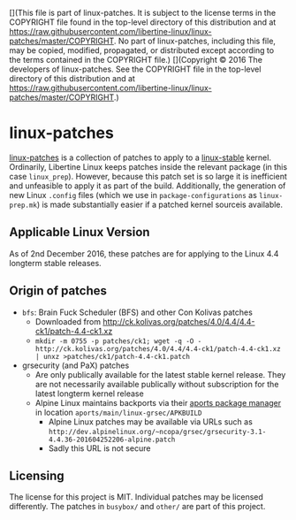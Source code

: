 [](This file is part of linux-patches. It is subject to the license terms in the COPYRIGHT file found in the top-level directory of this distribution and at https://raw.githubusercontent.com/libertine-linux/linux-patches/master/COPYRIGHT. No part of linux-patches, including this file, may be copied, modified, propagated, or distributed except according to the terms contained in the COPYRIGHT file.)
[](Copyright © 2016 The developers of linux-patches. See the COPYRIGHT file in the top-level directory of this distribution and at https://raw.githubusercontent.com/libertine-linux/linux-patches/master/COPYRIGHT.)

# linux-patches

[linux-patches] is a collection of patches to apply to a [linux-stable](https://github.com/libertine-linux-forks/linux-stable) kernel. Ordinarily, Libertine Linux keeps patches inside the relevant package (in this case `linux_prep`). However, because this patch set is so large it is inefficient and unfeasible to apply it as part of the build. Additionally, the generation of new Linux `.config` files (which we use in `package-configurations` as `linux-prep.mk`) is made substantially easier if a patched kernel sourceis available.


## Applicable Linux Version

As of 2nd December 2016, these patches are for applying to the Linux 4.4 longterm stable releases.


## Origin of patches

* `bfs`: Brain Fuck Scheduler (BFS) and other Con Kolivas patches
	* Downloaded from <http://ck.kolivas.org/patches/4.0/4.4/4.4-ck1/patch-4.4-ck1.xz>
	* `mkdir -m 0755 -p patches/ck1; wget -q -O - http://ck.kolivas.org/patches/4.0/4.4/4.4-ck1/patch-4.4-ck1.xz | unxz >patches/ck1/patch-4.4-ck1.patch`
* grsecurity (and PaX) patches
	 * Are only publically available for the latest stable kernel release. They are not necessarily available publically without subscription for the latest longterm kernel release
	 * Alpine Linux maintains backports via their [aports package manager](git://git.alpinelinux.org/aports) in location `aports/main/linux-grsec/APKBUILD`
		 * Alpine Linux patches may be available via URLs such as `http://dev.alpinelinux.org/~ncopa/grsec/grsecurity-3.1-4.4.36-201604252206-alpine.patch`
		 * Sadly this URL is not secure


## Licensing

The license for this project is MIT. Individual patches may be licensed differently. The patches in `busybox/` and `other/` are part of this project.

[linux-patches]: https://github.com/libertine-linux/linux-patches "linux-patches GitHub page"
